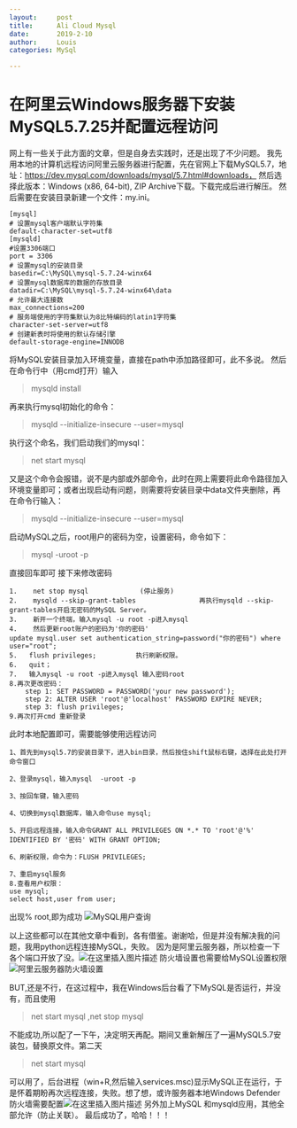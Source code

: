 ```yaml
---
layout:     post
title:      Ali Cloud Mysql
date:       2019-2-10
author:     Louis
categories: MySql

---
```

<!-- MarkdownTOC -->




# 在阿里云Windows服务器下安装MySQL5.7.25并配置远程访问
网上有一些关于此方面的文章，但是自身去实践时，还是出现了不少问题。
我先用本地的计算机远程访问阿里云服务器进行配置，先在官网上下载MySQL5.7，地址：https://dev.mysql.com/downloads/mysql/5.7.html#downloads，
然后选择此版本：Windows (x86, 64-bit), ZIP Archive下载。下载完成后进行解压。
然后需要在安装目录新建一个文件：my.ini。
```
[mysql]
# 设置mysql客户端默认字符集
default-character-set=utf8 
[mysqld]
#设置3306端口
port = 3306 
# 设置mysql的安装目录
basedir=C:\MySQL\mysql-5.7.24-winx64
# 设置mysql数据库的数据的存放目录
datadir=C:\MySQL\mysql-5.7.24-winx64\data
# 允许最大连接数
max_connections=200
# 服务端使用的字符集默认为8比特编码的latin1字符集
character-set-server=utf8
# 创建新表时将使用的默认存储引擎
default-storage-engine=INNODB

```
将MySQL安装目录加入环境变量，直接在path中添加路径即可，此不多说。
然后在命令行中（用cmd打开）输入
> mysqld install

再来执行mysql初始化的命令：
> mysqld --initialize-insecure --user=mysql

执行这个命名，我们启动我们的mysql：
> net start mysql

又是这个命令会报错，说不是内部或外部命令，此时在网上需要将此命令路径加入环境变量即可；或者出现启动有问题，则需要将安装目录中data文件夹删除，再在命令行输入：
> mysqld --initialize-insecure --user=mysql

启动MySQL之后，root用户的密码为空，设置密码，命令如下：
> mysql -uroot -p

直接回车即可
接下来修改密码

```
1.    net stop mysql             (停止服务)
2.    mysqld --skip-grant-tables                再执行mysqld --skip-grant-tables开启无密码的MySQL Server。
3.    新开一个终端，输入mysql -u root -p进入mysql
4.    然后更新root账户的密码为'你的密码'
update mysql.user set authentication_string=password("你的密码") where user="root";
5.   flush privileges;          执行刷新权限。
6.   quit；
7.	 输入mysql -u root -p进入mysql 输入密码root
8.再次更改密码：
	step 1: SET PASSWORD = PASSWORD('your new password');
	step 2: ALTER USER 'root'@'localhost' PASSWORD EXPIRE NEVER;
	step 3: flush privileges;
9.再次打开cmd 重新登录
```
此时本地配置即可，需要能够使用远程访问

```
1、首先到mysql5.7的安装目录下，进入bin目录，然后按住shift鼠标右键，选择在此处打开命令窗口

2、登录mysql，输入mysql  -uroot -p

3、按回车键，输入密码

4、切换到mysql数据库，输入命令use mysql;

5、开启远程连接，输入命令GRANT ALL PRIVILEGES ON *.* TO 'root'@'%' IDENTIFIED BY '密码' WITH GRANT OPTION;

6、刷新权限，命令为：FLUSH PRIVILEGES;

7、重启mysql服务
8.查看用户权限：
use mysql;
select host,user from user; 
```
出现% root,即为成功
![MySQL用户查询](https://img-blog.csdnimg.cn/20190131112851182.png)

以上这些都可以在其他文章中看到，各有借鉴。谢谢哈，但是并没有解决我的问题，我用python远程连接MySQL，失败。
因为是阿里云服务器，所以检查一下各个端口开放了没。![在这里插入图片描述](https://img-blog.csdnimg.cn/20190131113135963.png?x-oss-process=image/watermark,type_ZmFuZ3poZW5naGVpdGk,shadow_10,text_aHR0cHM6Ly9ibG9nLmNzZG4ubmV0L3dlaXhpbl8zODU5MjY0NA==,size_16,color_FFFFFF,t_70)
防火墙设置也需要给MySQL设置权限
![阿里云服务器防火墙设置](https://img-blog.csdnimg.cn/20190131113349310.png?x-oss-process=image/watermark,type_ZmFuZ3poZW5naGVpdGk,shadow_10,text_aHR0cHM6Ly9ibG9nLmNzZG4ubmV0L3dlaXhpbl8zODU5MjY0NA==,size_16,color_FFFFFF,t_70)

BUT,还是不行，在这过程中，我在Windows后台看了下MySQL是否运行，并没有，而且使用 
> net start mysql ,net stop mysql

不能成功,所以配了一下午，决定明天再配。期间又重新解压了一遍MySQL5.7安装包，替换原文件。第二天
> net start mysql 

可以用了，后台进程（win+R,然后输入services.msc)显示MySQL正在运行，于是怀着期盼再次远程连接，失败。想了想，或许服务器本地Windows Defender 防火墙需要配置![在这里插入图片描述](https://img-blog.csdnimg.cn/20190131130407435.jpg?x-oss-process=image/watermark,type_ZmFuZ3poZW5naGVpdGk,shadow_10,text_aHR0cHM6Ly9ibG9nLmNzZG4ubmV0L3dlaXhpbl8zODU5MjY0NA==,size_16,color_FFFFFF,t_70)
另外加上MySQL 和mysqld应用，其他全部允许（防止关联）。
最后成功了，哈哈！！！


